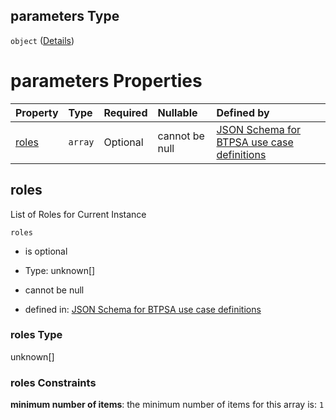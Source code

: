 ## parameters Type

`object` ([Details](btpsa-usecase-properties-services-items-allof-1-then-allof-27-then-allof-0-then-properties-parameters.md))

# parameters Properties

| Property        | Type    | Required | Nullable       | Defined by                                                                                                                                                                                                                                                                                    |
| :-------------- | :------ | :------- | :------------- | :-------------------------------------------------------------------------------------------------------------------------------------------------------------------------------------------------------------------------------------------------------------------------------------------- |
| [roles](#roles) | `array` | Optional | cannot be null | [JSON Schema for BTPSA use case definitions](btpsa-usecase-properties-services-items-allof-1-then-allof-27-then-allof-0-then-properties-parameters-properties-roles.md "undefined#/properties/services/items/allOf/1/then/allOf/27/then/allOf/0/then/properties/parameters/properties/roles") |

## roles

List of Roles for Current Instance

`roles`

*   is optional

*   Type: unknown\[]

*   cannot be null

*   defined in: [JSON Schema for BTPSA use case definitions](btpsa-usecase-properties-services-items-allof-1-then-allof-27-then-allof-0-then-properties-parameters-properties-roles.md "undefined#/properties/services/items/allOf/1/then/allOf/27/then/allOf/0/then/properties/parameters/properties/roles")

### roles Type

unknown\[]

### roles Constraints

**minimum number of items**: the minimum number of items for this array is: `1`
